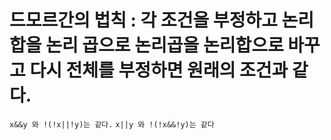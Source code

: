 # 드모르간의 법칙 : 각 조건을 부정하고 논리합을 논리 곱으로 논리곱을 논리합으로 바꾸고 다시 전체를 부정하면 원래의 조건과 같다.

`x&&y 와 !(!x||!y)는 같다.`
`x||y 와 !(!x&&!y)는 같다`
